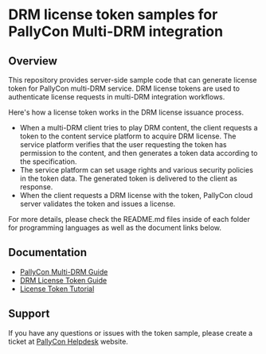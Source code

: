# DRM license token samples for PallyCon Multi-DRM integration

## Overview
This repository provides server-side sample code that can generate license token for PallyCon multi-DRM service.  DRM license tokens are used to authenticate license requests in multi-DRM integration workflows.

Here's how a license token works in the DRM license issuance process.
- When a multi-DRM client tries to play DRM content, the client requests a token to the content service platform to acquire DRM license. The service platform verifies that the user requesting the token has permission to the content, and then generates a token data according to the specification.
- The service platform can set usage rights and various security policies in the token data. The generated token is delivered to the client as response.
- When the client requests a DRM license with the token, PallyCon cloud server validates the token and issues a license.

For more details, please check the README.md files inside of each folder for programming languages as well as the document links below.

## Documentation

- [PallyCon Multi-DRM Guide](https://pallycon.com/docs/en/multidrm/)
- [DRM License Token Guide](https://pallycon.com/docs/en/multidrm/license/license-token/)
- [License Token Tutorial](https://pallycon.com/docs/en/multidrm/license/license-token-tutorial/)

## Support

If you have any questions or issues with the token sample, please create a ticket at [PallyCon Helpdesk](https://pallycon.zendesk.com) website.
